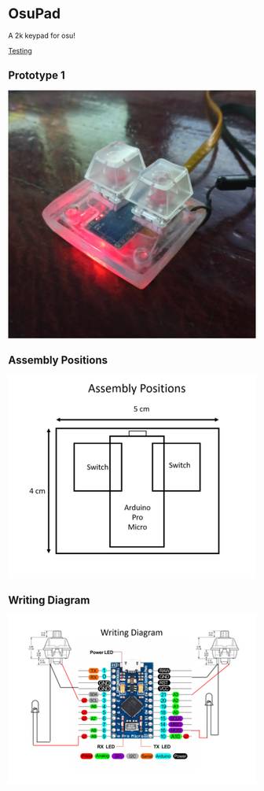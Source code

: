 # OsuPad
 A 2k keypad for osu!
 
 [Testing](https://youtu.be/cbt6duyYUWE)
 
 ## Prototype 1
<p align="center">
   <img src="prototype.png" width="600px">
</p>

## Assembly Positions
<p align="center">
   <img src="AssemblyPositions.png" width="600px">
</p>

## Writing Diagram
<p align="center">
   <img src="WritingDiagram.png" width="600px">
</p>

